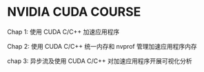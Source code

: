 # NVIDIA CUDA COURSE

Chap 1: 使用 CUDA C/C++ 加速应用程序

Chap 2: 使用 CUDA C/C++ 统一内存和 nvprof 管理加速应用程序内存

chap 3: 异步流及使用 CUDA C/C++ 对加速应用程序开展可视化分析



